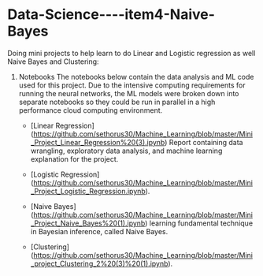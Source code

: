 # Data-Science----item4-Naive-Bayes

Doing mini projects to help learn to do Linear and Logistic regression as well Naive Bayes and Clustering: 

 1. Notebooks 
The notebooks below contain the data analysis and ML code used for this project. Due to the intensive computing requirements for running the neural networks, the ML models were broken down into separate notebooks so they could be run in parallel in a high performance cloud computing environment. 
    - [Linear Regression] (https://github.com/sethorus30/Machine_Learning/blob/master/Mini_Project_Linear_Regression%20(3).ipynb)
   Report containing data wrangling, exploratory data analysis, and machine learning explanation for the project.
    - [Logistic Regression] (https://github.com/sethorus30/Machine_Learning/blob/master/Mini_Project_Logistic_Regression.ipynb).
    
    - [Naive Bayes] (https://github.com/sethorus30/Machine_Learning/blob/master/Mini_Project_Naive_Bayes%20(1).ipynb)
     learning fundamental technique in Bayesian inference, called Naive Bayes.
    
    - [Clustering] (https://github.com/sethorus30/Machine_Learning/blob/master/Mini_project_Clustering_2%20(3)%20(1).ipynb).   
   
